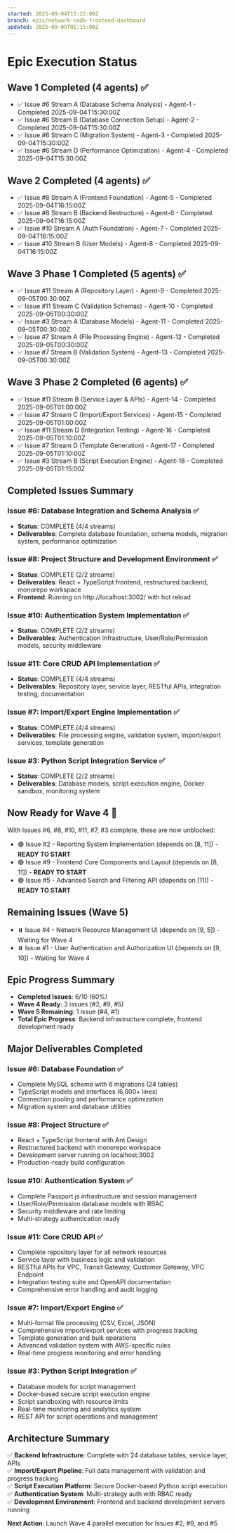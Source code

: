 ```yaml
---
started: 2025-09-04T15:22:00Z
branch: epic/network-cmdb-frontend-dashboard
updated: 2025-09-05T01:15:00Z
---
```


# Epic Execution Status

## Wave 1 Completed (4 agents) ✅
- ✅ Issue #6 Stream A (Database Schema Analysis) - Agent-1 - Completed 2025-09-04T15:30:00Z
- ✅ Issue #6 Stream B (Database Connection Setup) - Agent-2 - Completed 2025-09-04T15:30:00Z
- ✅ Issue #6 Stream C (Migration System) - Agent-3 - Completed 2025-09-04T15:30:00Z
- ✅ Issue #6 Stream D (Performance Optimization) - Agent-4 - Completed 2025-09-04T15:30:00Z

## Wave 2 Completed (4 agents) ✅
- ✅ Issue #8 Stream A (Frontend Foundation) - Agent-5 - Completed 2025-09-04T16:15:00Z
- ✅ Issue #8 Stream B (Backend Restructure) - Agent-6 - Completed 2025-09-04T16:15:00Z
- ✅ Issue #10 Stream A (Auth Foundation) - Agent-7 - Completed 2025-09-04T16:15:00Z
- ✅ Issue #10 Stream B (User Models) - Agent-8 - Completed 2025-09-04T16:15:00Z

## Wave 3 Phase 1 Completed (5 agents) ✅
- ✅ Issue #11 Stream A (Repository Layer) - Agent-9 - Completed 2025-09-05T00:30:00Z
- ✅ Issue #11 Stream C (Validation Schemas) - Agent-10 - Completed 2025-09-05T00:30:00Z
- ✅ Issue #3 Stream A (Database Models) - Agent-11 - Completed 2025-09-05T00:30:00Z
- ✅ Issue #7 Stream A (File Processing Engine) - Agent-12 - Completed 2025-09-05T00:30:00Z
- ✅ Issue #7 Stream B (Validation System) - Agent-13 - Completed 2025-09-05T00:30:00Z

## Wave 3 Phase 2 Completed (6 agents) ✅
- ✅ Issue #11 Stream B (Service Layer & APIs) - Agent-14 - Completed 2025-09-05T01:00:00Z
- ✅ Issue #7 Stream C (Import/Export Services) - Agent-15 - Completed 2025-09-05T01:00:00Z
- ✅ Issue #11 Stream D (Integration Testing) - Agent-16 - Completed 2025-09-05T01:10:00Z
- ✅ Issue #7 Stream D (Template Generation) - Agent-17 - Completed 2025-09-05T01:10:00Z
- ✅ Issue #3 Stream B (Script Execution Engine) - Agent-18 - Completed 2025-09-05T01:15:00Z

## Completed Issues Summary

### Issue #6: Database Integration and Schema Analysis ✅
- **Status**: COMPLETE (4/4 streams)
- **Deliverables**: Complete database foundation, schema models, migration system, performance optimization

### Issue #8: Project Structure and Development Environment ✅
- **Status**: COMPLETE (2/2 streams)
- **Deliverables**: React + TypeScript frontend, restructured backend, monorepo workspace
- **Frontend**: Running on http://localhost:3002/ with hot reload

### Issue #10: Authentication System Implementation ✅
- **Status**: COMPLETE (2/2 streams)
- **Deliverables**: Authentication infrastructure, User/Role/Permission models, security middleware

### Issue #11: Core CRUD API Implementation ✅
- **Status**: COMPLETE (4/4 streams)
- **Deliverables**: Repository layer, service layer, RESTful APIs, integration testing, documentation

### Issue #7: Import/Export Engine Implementation ✅
- **Status**: COMPLETE (4/4 streams)
- **Deliverables**: File processing engine, validation system, import/export services, template generation

### Issue #3: Python Script Integration Service ✅
- **Status**: COMPLETE (2/2 streams)
- **Deliverables**: Database models, script execution engine, Docker sandbox, monitoring system

## Now Ready for Wave 4 🚀
With Issues #6, #8, #10, #11, #7, #3 complete, these are now unblocked:

- 🟢 Issue #2 - Reporting System Implementation (depends on [8, 11]) - **READY TO START**
- 🟢 Issue #9 - Frontend Core Components and Layout (depends on [8, 11]) - **READY TO START**
- 🟢 Issue #5 - Advanced Search and Filtering API (depends on [11]) - **READY TO START**

## Remaining Issues (Wave 5)
- ⏸️ Issue #4 - Network Resource Management UI (depends on [9, 5]) - Waiting for Wave 4
- ⏸️ Issue #1 - User Authentication and Authorization UI (depends on [9, 10]) - Waiting for Wave 4

## Epic Progress Summary
- **Completed Issues**: 6/10 (60%) 
- **Wave 4 Ready**: 3 issues (#2, #9, #5)
- **Wave 5 Remaining**: 1 issue (#4, #1) 
- **Total Epic Progress**: Backend infrastructure complete, frontend development ready

## Major Deliverables Completed

### Issue #6: Database Foundation ✅
- Complete MySQL schema with 6 migrations (24 tables)
- TypeScript models and interfaces (6,000+ lines)
- Connection pooling and performance optimization
- Migration system and database utilities

### Issue #8: Project Structure ✅
- React + TypeScript frontend with Ant Design
- Restructured backend with monorepo workspace
- Development server running on localhost:3002
- Production-ready build configuration

### Issue #10: Authentication System ✅
- Complete Passport.js infrastructure and session management
- User/Role/Permission database models with RBAC
- Security middleware and rate limiting
- Multi-strategy authentication ready

### Issue #11: Core CRUD API ✅
- Complete repository layer for all network resources
- Service layer with business logic and validation
- RESTful APIs for VPC, Transit Gateway, Customer Gateway, VPC Endpoint
- Integration testing suite and OpenAPI documentation
- Comprehensive error handling and audit logging

### Issue #7: Import/Export Engine ✅
- Multi-format file processing (CSV, Excel, JSON)
- Comprehensive import/export services with progress tracking
- Template generation and bulk operations
- Advanced validation system with AWS-specific rules
- Real-time progress monitoring and error handling

### Issue #3: Python Script Integration ✅
- Database models for script management
- Docker-based secure script execution engine
- Script sandboxing with resource limits
- Real-time monitoring and analytics system
- REST API for script operations and management

## Architecture Summary
✅ **Backend Infrastructure**: Complete with 24 database tables, service layer, APIs  
✅ **Import/Export Pipeline**: Full data management with validation and progress tracking  
✅ **Script Execution Platform**: Secure Docker-based Python script execution  
✅ **Authentication System**: Multi-strategy auth with RBAC ready  
✅ **Development Environment**: Frontend and backend development servers running  

**Next Action**: Launch Wave 4 parallel execution for Issues #2, #9, and #5